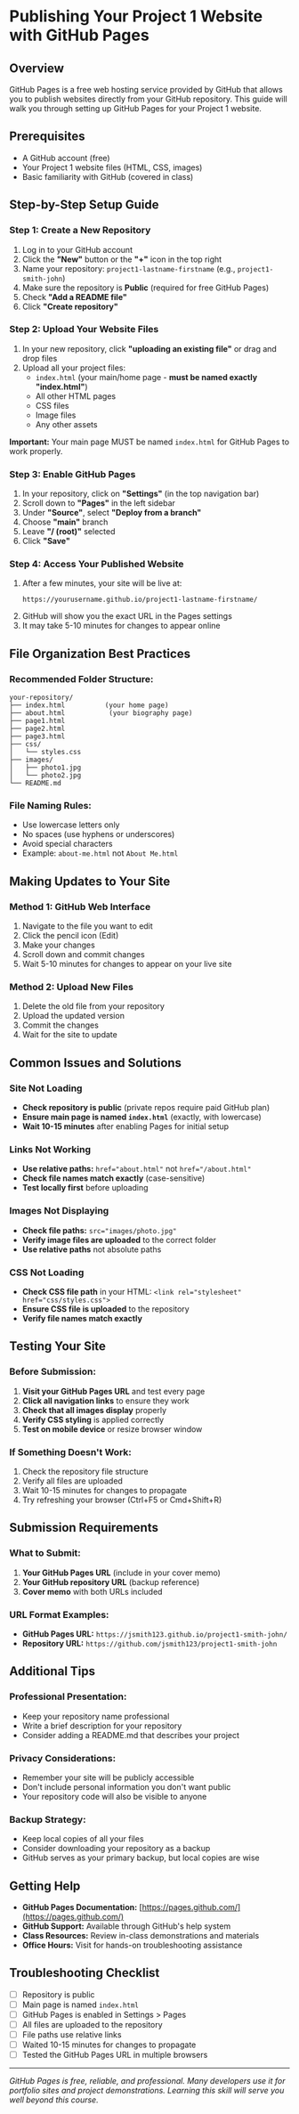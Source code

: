 # Publishing Your Project 1 Website with GitHub Pages

## Overview
GitHub Pages is a free web hosting service provided by GitHub that allows you to publish websites directly from your GitHub repository. This guide will walk you through setting up GitHub Pages for your Project 1 website.

## Prerequisites
- A GitHub account (free)
- Your Project 1 website files (HTML, CSS, images)
- Basic familiarity with GitHub (covered in class)

## Step-by-Step Setup Guide

### Step 1: Create a New Repository
1. Log in to your GitHub account
2. Click the **"New"** button or the **"+"** icon in the top right
3. Name your repository: `project1-lastname-firstname` (e.g., `project1-smith-john`)
4. Make sure the repository is **Public** (required for free GitHub Pages)
5. Check **"Add a README file"**
6. Click **"Create repository"**

### Step 2: Upload Your Website Files
1. In your new repository, click **"uploading an existing file"** or drag and drop files
2. Upload all your project files:
   - `index.html` (your main/home page - **must be named exactly "index.html"**)
   - All other HTML pages
   - CSS files
   - Image files
   - Any other assets

**Important:** Your main page MUST be named `index.html` for GitHub Pages to work properly.

### Step 3: Enable GitHub Pages
1. In your repository, click on **"Settings"** (in the top navigation bar)
2. Scroll down to **"Pages"** in the left sidebar
3. Under **"Source"**, select **"Deploy from a branch"**
4. Choose **"main"** branch
5. Leave **"/ (root)"** selected
6. Click **"Save"**

### Step 4: Access Your Published Website
1. After a few minutes, your site will be live at:
   ```
   https://yourusername.github.io/project1-lastname-firstname/
   ```
2. GitHub will show you the exact URL in the Pages settings
3. It may take 5-10 minutes for changes to appear online

## File Organization Best Practices

### Recommended Folder Structure:
```
your-repository/
├── index.html          (your home page)
├── about.html           (your biography page)
├── page1.html
├── page2.html
├── page3.html
├── css/
│   └── styles.css
├── images/
│   ├── photo1.jpg
│   └── photo2.jpg
└── README.md
```

### File Naming Rules:
- Use lowercase letters only
- No spaces (use hyphens or underscores)
- Avoid special characters
- Example: `about-me.html` not `About Me.html`

## Making Updates to Your Site

### Method 1: GitHub Web Interface
1. Navigate to the file you want to edit
2. Click the pencil icon (Edit)
3. Make your changes
4. Scroll down and commit changes
5. Wait 5-10 minutes for changes to appear on your live site

### Method 2: Upload New Files
1. Delete the old file from your repository
2. Upload the updated version
3. Commit the changes
4. Wait for the site to update

## Common Issues and Solutions

### Site Not Loading
- **Check repository is public** (private repos require paid GitHub plan)
- **Ensure main page is named `index.html`** (exactly, with lowercase)
- **Wait 10-15 minutes** after enabling Pages for initial setup

### Links Not Working
- **Use relative paths:** `href="about.html"` not `href="/about.html"`
- **Check file names match exactly** (case-sensitive)
- **Test locally first** before uploading

### Images Not Displaying
- **Check file paths:** `src="images/photo.jpg"` 
- **Verify image files are uploaded** to the correct folder
- **Use relative paths** not absolute paths

### CSS Not Loading
- **Check CSS file path** in your HTML: `<link rel="stylesheet" href="css/styles.css">`
- **Ensure CSS file is uploaded** to the repository
- **Verify file names match exactly**

## Testing Your Site

### Before Submission:
1. **Visit your GitHub Pages URL** and test every page
2. **Click all navigation links** to ensure they work
3. **Check that all images display** properly
4. **Verify CSS styling** is applied correctly
5. **Test on mobile device** or resize browser window

### If Something Doesn't Work:
1. Check the repository file structure
2. Verify all files are uploaded
3. Wait 10-15 minutes for changes to propagate
4. Try refreshing your browser (Ctrl+F5 or Cmd+Shift+R)

## Submission Requirements

### What to Submit:
1. **Your GitHub Pages URL** (include in your cover memo)
2. **Your GitHub repository URL** (backup reference)
3. **Cover memo** with both URLs included

### URL Format Examples:
- **GitHub Pages URL:** `https://jsmith123.github.io/project1-smith-john/`
- **Repository URL:** `https://github.com/jsmith123/project1-smith-john`

## Additional Tips

### Professional Presentation:
- Keep your repository name professional
- Write a brief description for your repository
- Consider adding a README.md that describes your project

### Privacy Considerations:
- Remember your site will be publicly accessible
- Don't include personal information you don't want public
- Your repository code will also be visible to anyone

### Backup Strategy:
- Keep local copies of all your files
- Consider downloading your repository as a backup
- GitHub serves as your primary backup, but local copies are wise

## Getting Help
- **GitHub Pages Documentation:** [https://pages.github.com/](https://pages.github.com/)
- **GitHub Support:** Available through GitHub's help system
- **Class Resources:** Review in-class demonstrations and materials
- **Office Hours:** Visit for hands-on troubleshooting assistance

## Troubleshooting Checklist
- [ ] Repository is public
- [ ] Main page is named `index.html`
- [ ] GitHub Pages is enabled in Settings > Pages
- [ ] All files are uploaded to the repository
- [ ] File paths use relative links
- [ ] Waited 10-15 minutes for changes to propagate
- [ ] Tested the GitHub Pages URL in multiple browsers

---
*GitHub Pages is free, reliable, and professional. Many developers use it for portfolio sites and project demonstrations. Learning this skill will serve you well beyond this course.*

